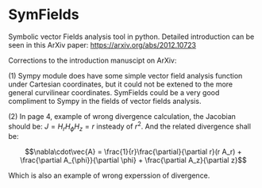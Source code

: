 # SymFields
Symbolic vector Fields analysis tool in python.
Detailed introduction can be seen in this ArXiv paper: https://arxiv.org/abs/2012.10723 

Corrections to the introduction manuscipt on ArXiv:

(1) Sympy module does have some simple vector field analysis function under Cartesian coordinates, but it could not be extened to the more general curvilinear coordinates. SymFields could be a very good compliment to Sympy in the fields of vector fields analysis.

(2) In page 4, example of wrong divergence calculation, the Jacobian should be: $J = H_r H_{\phi} H_z = r$ insteady of $r^2$. And the related divergence shall be:

$$\nabla\cdot\vec{A} = \frac{1}{r}\frac{\partial}{\partial r}(r A_r) + \frac{\partial A_{\phi}}{\partial \phi} + \frac{\partial A_z}{\partial z}$$

Which is also an example of wrong experssion of divergence.  
